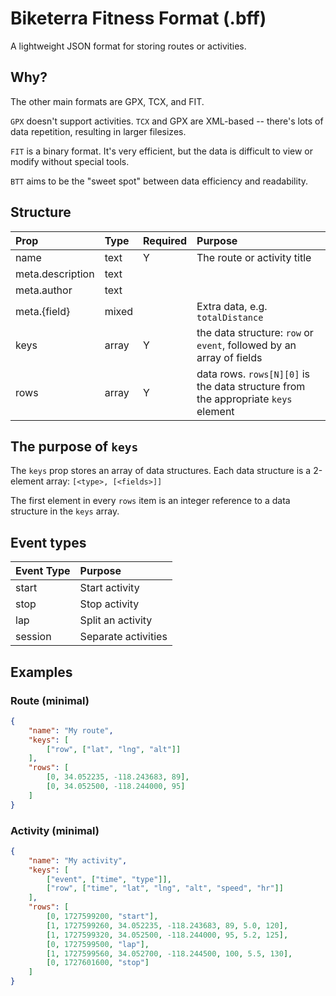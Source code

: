 # Biketerra Fitness Format (.bff)
A lightweight JSON format for storing routes or activities.

## Why?

The other main formats are GPX, TCX, and FIT.

`GPX` doesn't support activities. `TCX` and GPX are XML-based -- there's lots of data repetition, resulting in larger filesizes.

`FIT` is a binary format. It's very efficient, but the data is difficult to view or modify without special tools.

`BTT` aims to be the "sweet spot" between data efficiency and readability.

## Structure

| Prop | Type | Required | Purpose |
| :--- | :--- | :------- | :------ |
| name | text | Y | The route or activity title |
| meta.description | text |||
| meta.author | text |||
| meta.{field} | mixed || Extra data, e.g. `totalDistance`
| keys | array | Y | the data structure: `row` or `event`, followed by an array of fields |
| rows | array | Y | data rows. `rows[N][0]` is the data structure from the appropriate `keys` element

## The purpose of `keys`

The `keys` prop stores an array of data structures. Each data structure is a 2-element array: `[<type>, [<fields>]]`

The first element in every `rows` item is an integer reference to a data structure in the `keys` array.

## Event types

| Event Type | Purpose |
| :--------- | :------ |
| start | Start activity |
| stop | Stop activity |
| lap | Split an activity |
| session | Separate activities |


## Examples

### Route (minimal)

```json
{
    "name": "My route",
    "keys": [
        ["row", ["lat", "lng", "alt"]]
    ],
    "rows": [
        [0, 34.052235, -118.243683, 89],
        [0, 34.052500, -118.244000, 95]
    ]
}
```

### Activity (minimal)

```json
{
    "name": "My activity",
    "keys": [
        ["event", ["time", "type"]],
        ["row", ["time", "lat", "lng", "alt", "speed", "hr"]]
    ],
    "rows": [
        [0, 1727599200, "start"],
        [1, 1727599260, 34.052235, -118.243683, 89, 5.0, 120],
        [1, 1727599320, 34.052500, -118.244000, 95, 5.2, 125],
        [0, 1727599500, "lap"],
        [1, 1727599560, 34.052700, -118.244500, 100, 5.5, 130],
        [0, 1727601600, "stop"]
    ]
}
```
